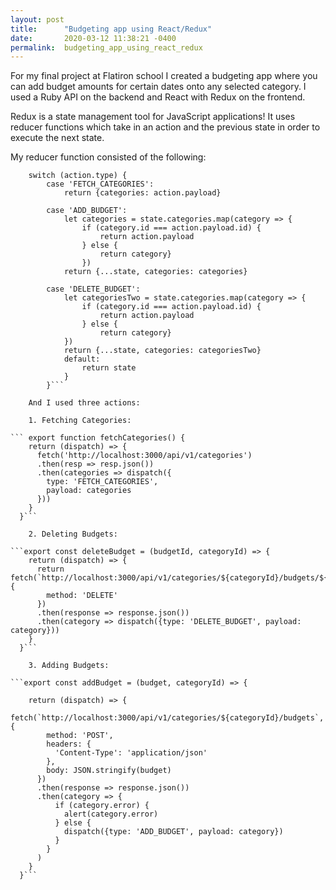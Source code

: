 ```yaml
---
layout: post
title:      "Budgeting app using React/Redux"
date:       2020-03-12 11:38:21 -0400
permalink:  budgeting_app_using_react_redux
---
```



For my final project at Flatiron school I created a budgeting app where you can add budget amounts for certain dates onto any selected category.  I used a Ruby API on the backend and React with Redux on the frontend. 

Redux is a state management tool for JavaScript applications! It uses reducer functions which take in an action and the previous state in order to execute the next state.

My reducer function consisted of the following:

```export default function categoryReducer(state = {categories: []}, action) {
    switch (action.type) {
        case 'FETCH_CATEGORIES':
            return {categories: action.payload} 

        case 'ADD_BUDGET':
            let categories = state.categories.map(category => {
                if (category.id === action.payload.id) {
                    return action.payload
                } else {
                    return category}
                })
            return {...state, categories: categories}  

        case 'DELETE_BUDGET':
            let categoriesTwo = state.categories.map(category => {
                if (category.id === action.payload.id) {
                    return action.payload
                } else {
                    return category}
            })
            return {...state, categories: categoriesTwo}
            default:
                return state
            }
        }```
				
	And I used three actions:
	
	1. Fetching Categories:

``` export function fetchCategories() {
    return (dispatch) => {
      fetch('http://localhost:3000/api/v1/categories')
      .then(resp => resp.json())
      .then(categories => dispatch({
        type: 'FETCH_CATEGORIES',
        payload: categories
      }))
    }
  }```
	
	2. Deleting Budgets:
	
```export const deleteBudget = (budgetId, categoryId) => {
    return (dispatch) => {
      return fetch(`http://localhost:3000/api/v1/categories/${categoryId}/budgets/${budgetId}`, {
        method: 'DELETE'
      })
      .then(response => response.json())
      .then(category => dispatch({type: 'DELETE_BUDGET', payload: category}))
    }
  }```
	
	3. Adding Budgets:

```export const addBudget = (budget, categoryId) => {

    return (dispatch) => {
      fetch(`http://localhost:3000/api/v1/categories/${categoryId}/budgets`, {
        method: 'POST',
        headers: {
          'Content-Type': 'application/json'
        },
        body: JSON.stringify(budget)
      })
      .then(response => response.json())
      .then(category => {
          if (category.error) {
            alert(category.error)
          } else {
            dispatch({type: 'ADD_BUDGET', payload: category})
          }
        }
      )
    }
  }```
	
	
